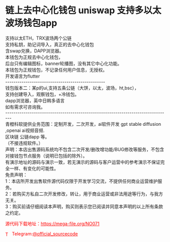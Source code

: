 # 链上去中心化钱包 uniswap 支持多以太 波场钱包app

支持以太ETH，TRX波场两个公链<br>支持私钥，助记词导入，真正的去中心化钱包<br>含swap兑换，DAPP浏览器。<br>本钱包为正规去中心化钱包，<br>后台只有编辑图标，banner轮播图，没有其它中心化功能。<br>本钱包为正规钱包，不记录任何用户信息，无授权。<br>开发语言为flutter<br>-------------------------------------------------<br>钱包版本二：某p的ui,支持五条公链（大饼，以太，波场，ht,bsc），<br>支持创建导入，观察钱包，+冷钱包。<br>dapp浏览器，英中日韩多语言<br>如有需求可咨询我。<br>---------------------------------------------------------------------------------<br>青橙科软提供业务范围：定制开发，二次开发，ai软件开发 gpt stable diffusion ,openai ai视频音频.<br>区块链 公链dapp 等。<br>（不接违规软件。）<br>声明：本店出售源码系统均不包含二次开发/删改增功能/BUG修改等服务，不包含对接钱包节点服务（说明已包括的除外）。<br>有演示地址的源码与演示一致，若无演示的源码与客户运营中的参考演示不保证完全一样、有变化的可能性。<br>免责声明：<br>1：本店所开发出售软件源代码仅限于开发学习交流，不提供任何商业运营维护服务。<br>2：若购买方私自二次开发修改，转让，用于商业运营或非法用途等行为，与我方无关。<br>3：购买前请仔细阅读本声明，购买则表示您已阅读并同意本声明的以上所有条款之约定。<br>


<p style="color: red;">源代码下载地址：<a href="https://mega-file.org/NO071" style="color: red;">https://mega-file.org/NO071</a></p><p style="color: red;"><img src="https://cdn-icons-png.flaticon.com/512/2111/2111646.png" alt="Telegram Icon" style="width: 16px; vertical-align: middle; margin-right: 5px;">Telegram:<a href="https://t.me/official_sourcecode" style="color: red;">@official_sourcecode</a></p>